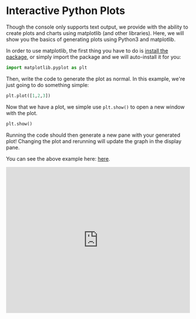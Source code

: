 # Interactive Python Plots

Though the console only supports text output, we provide with the ability to
create plots and charts using matplotlib (and other libraries).  Here, we
will show you the basics of generating plots using Python3 and matplotlib.

In order to use matplotlib, the first thing you have to do is
[install the package](/repls/packages), or simply import the package and we will auto-install it for you:

```python
import matplotlib.pyplot as plt
```

Then, write the code to generate the plot as normal.  In this example,
we're just going to do something simple:

```python
plt.plot([1,2,3])
```

Now that we have a plot, we simple use `plt.show()` to open a new window with the plot.

```python
plt.show()
```

Running the code should then generate a new pane with your generated plot! Changing the plot and rerunning will update the graph in the display pane.

You can see the above example here:
[here](https://repl.it/@amasad/docs-matplotlib).

<iframe height="400px" width="100%" src="https://repl.it/@amasad/docs-matplotlib?lite=true" scrolling="no" frameborder="no" allowtransparency="true" allowfullscreen="true" sandbox="allow-forms allow-pointer-lock allow-popups allow-same-origin allow-scripts allow-modals"></iframe>